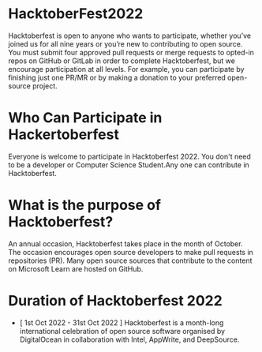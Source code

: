 # HacktoberFest2022
Hacktoberfest is open to anyone who wants to participate, whether you’ve joined us for all nine years or you’re new to contributing to open source.
You must submit four approved pull requests or merge requests to opted-in repos on GitHub or GitLab in order to complete Hacktoberfest, but we encourage participation at all levels. For example, you can participate by finishing just one PR/MR or by making a donation to your preferred open-source project.
# Who Can Participate in Hackertoberfest
Everyone is welcome to participate in Hacktoberfest 2022. You don't need to be a developer or Computer Science Student.Any one can contribute in Hacktoberfest.
# What is the purpose of Hacktoberfest?
An annual occasion, Hacktoberfest takes place in the month of October. The occasion encourages open source developers to make pull requests in repositories (PR). Many open source sources that contribute to the content on Microsoft Learn are hosted on GitHub.
# Duration of Hacktoberfest 2022
* [ 1st Oct 2022 - 31st Oct 2022 ]
Hacktoberfest is a month-long international celebration of open source software organised by DigitalOcean in collaboration with Intel, AppWrite, and DeepSource.
